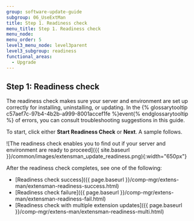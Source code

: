 ```yaml
---
group: software-update-guide
subgroup: 06_UseExtMan
title: Step 1. Readiness check
menu_title: Step 1. Readiness check
menu_node:
menu_order: 5
level3_menu_node: level3parent
level3_subgroup: readiness
functional_areas:
  - Upgrade
---
```


## Step 1: Readiness check

The readiness check makes sure your server and environment are set up correctly for installing, uninstalling, or updating. In the {% glossarytooltip c57aef7c-97b4-4b2b-a999-8001accef1fe %}event{% endglossarytooltip %} of errors, you can consult troubleshooting suggestions in this guide.

To start, click either **Start Readiness Check** or **Next**. A sample follows.

![The readiness check enables you to find out if your server and environment are ready to proceed]({{ site.baseurl }}/common/images/extensman_update_readiness.png){:width="650px"}

After the readiness check completes, see one of the following:

*	[Readiness check success]({{ page.baseurl }}/comp-mgr/extens-man/extensman-readiness-success.html)
*	[Readiness check failure]({{ page.baseurl }}/comp-mgr/extens-man/extensman-readiness-fail.html)
*	[Readiness check with multiple extension updates]({{ page.baseurl }}/comp-mgr/extens-man/extensman-readiness-multi.html)

